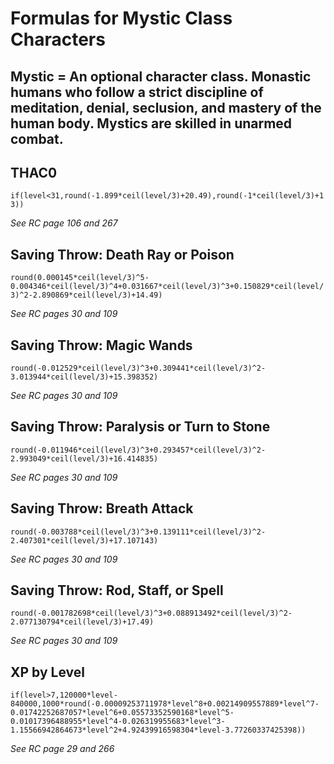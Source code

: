 # Formulas for Mystic Class Characters

## Mystic = An optional character class. Monastic humans who follow a strict discipline of meditation, denial, seclusion, and mastery of the human body. Mystics are skilled in unarmed combat.

## THAC0
`if(level<31,round(-1.899*ceil(level/3)+20.49),round(-1*ceil(level/3)+13))`

*See RC page 106 and 267*

## Saving Throw: Death Ray or Poison
`round(0.000145*ceil(level/3)^5-0.004346*ceil(level/3)^4+0.031667*ceil(level/3)^3+0.150829*ceil(level/3)^2-2.890869*ceil(level/3)+14.49)`

*See RC pages 30 and 109*

## Saving Throw: Magic Wands
`round(-0.012529*ceil(level/3)^3+0.309441*ceil(level/3)^2-3.013944*ceil(level/3)+15.398352)`

*See RC pages 30 and 109*

## Saving Throw: Paralysis or Turn to Stone
`round(-0.011946*ceil(level/3)^3+0.293457*ceil(level/3)^2-2.993049*ceil(level/3)+16.414835)`

*See RC pages 30 and 109*

## Saving Throw: Breath Attack
`round(-0.003788*ceil(level/3)^3+0.139111*ceil(level/3)^2-2.407301*ceil(level/3)+17.107143)`

*See RC pages 30 and 109*

## Saving Throw: Rod, Staff, or Spell
`round(-0.001782698*ceil(level/3)^3+0.088913492*ceil(level/3)^2-2.077130794*ceil(level/3)+17.49)`

*See RC pages 30 and 109*

## XP by Level
`if(level>7,120000*level-840000,1000*round(-0.00009253711978*level^8+0.00214909557889*level^7-0.01742252687057*level^6+0.05573352590168*level^5-0.01017396488955*level^4-0.026319955683*level^3-1.15566942864673*level^2+4.92439916598304*level-3.77260337425398))`

*See RC page 29 and 266*
